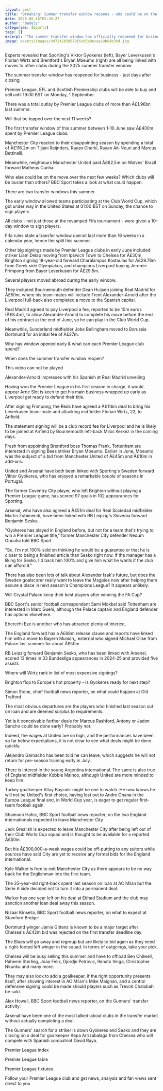 ```yaml
---
layout: post
title: "Breaking: Summer transfer window reopens - who could be on the move?"
date: 2025-06-16T05:30:27
author: "badely"
categories: [Sports]
tags: []
excerpt: "The summer transfer window has officially reopened for business - just days after closing!"
image: assets/images/0d7241b5857855c83a9ecae19b84b36d.jpg
---
```


Experts revealed that Sporting's Viktor Gyokeres (left), Bayer Leverkusen's Florian Wirtz and Brentford's Bryan Mbeumo (right) are all being linked with moves to other clubs during the 2025 summer transfer window

The summer transfer window has reopened for business - just days after closing.

Premier League, EFL and Scottish Premiership clubs will be able to buy and sell until 19:00 BST on Monday, 1 September.

There was a total outlay by Premier League clubs of more than Â£1.96bn last summer.

Will that be topped over the next 11 weeks?

The first transfer window of this summer between 1-10 June saw Â£400m spent by Premier League clubs.

Manchester City reacted to their disappointing season by spending a total of Â£116.2m on Tijjani Reijnders, Rayan Cherki, Rayan Ait-Nouri and Marcus Bettinelli.

Meanwhile, neighbours Manchester United paid Â£62.5m on Wolves' Brazil forward Matheus Cunha.

Who else could be on the move over the next few weeks? Which clubs will be busier than others? BBC Sport takes a look at what could happen.

There are two transfer windows this summer.

The early window allowed teams participating at the Club World Cup, which got under way in the United States at 01:00 BST on Sunday, the chance to sign players. 

All clubs - not just those at the revamped Fifa tournament - were given a 10-day window to sign players.

Fifa rules state a transfer window cannot last more than 16 weeks in a calendar year, hence the split this summer.

Other big signings made by Premier League clubs in early June included striker Liam Delap moving from Ipswich Town to Chelsea for Â£30m, Brighton signing 18-year-old forward Charalampos Kostoulas for Â£29.78m from Greek side Olympiakos, and champions Liverpool buying Jeremie Frimpong from Bayer Leverkusen for Â£29.5m.

Several players moved abroad during the early window.

They included Bournemouth defender Dean Huijsen joining Real Madrid for Â£50m, where his team-mates will include Trent Alexander-Arnold after the Liverpool full-back also completed a move to the Spanish capital.

Real Madrid agreed to pay Liverpool a fee, reported to be 10m euros (Â£8.4m), to allow Alexander-Arnold to complete his move before the end of his contract at the end of June, so he can play in the Club World Cup.

Meanwhile, Sunderland midfielder Jobe Bellingham moved to Borussia Dortmund for an initial fee of Â£27m.

Why has window opened early & what can each Premier League club spend?

When does the summer transfer window reopen?

This video can not be played

Alexander-Arnold impresses with his Spanish at Real Madrid unveiling

Having won the Premier League in his first season in charge, it would appear Arne Slot is keen to get his main business wrapped up early as Liverpool get ready to defend their title.

After signing Frimpong, the Reds have agreed a Â£116m deal to bring his Leverkusen team-mate and attacking midfielder Florian Wirtz, 22, to Anfield.

The statement signing will be a club record fee for Liverpool and he is likely to be joined at Anfield by Bournemouth left-back Milos Kerkez in the coming days.

Fresh from appointing Brentford boss Thomas Frank, Tottenham are interested in signing Bees striker Bryan Mbeumo. Earlier in June, Mbeumo was the subject of a bid from Manchester United of Â£45m and Â£10m in add-ons.

United and Arsenal have both been linked with Sporting's Sweden forward Viktor Gyokeres, who has enjoyed a remarkable couple of seasons in Portugal.

The former Coventry City player, who left Brighton without playing a Premier League game, has scored 97 goals in 102 appearances for Sporting.

Arsenal, who have also agreed a Â£51m deal for Real Sociedad midfielder Martin Zubimendi, have been linked with RB Leipzig's Slovenia forward Benjamin Sesko.

"Gyokeres has played in England before, but not for a team that's trying to win a Premier League title," former Manchester City defender Nedum Onuoha told BBC Sport.

"So, I'm not 100% sold on thinking he would be a guarantee or that he is closer to being a finished article than Sesko right now. If the manager has a liking for Sesko, I'd back him 100% and give him what he wants if the club can afford it."

There has also been lots of talk about Alexander Isak's future, but does the Sweden goalscorer really want to leave the Magpies now after helping them secure a place in next season's Champions League? It appears unlikely.

Will Crystal Palace keep their best players after winning the FA Cup?

BBC Sport's senior football correspondent Sami Mokbel said Tottenham are interested in Marc Guehi, although the Palace captain and England defender has options elsewhere.

Eberechi Eze is another who has attracted plenty of interest.

The England forward has a Â£68m release clause and reports have linked him with a move to Bayern Munich,, external who signed Michael Olise from Palace last summer for about Â£50m.

RB Leipzig forward Benjamin Sesko, who has been linked with Arsenal, scored 13 times in 33 Bundesliga appearances in 2024-25 and provided five assists

Where will Wirtz rank in list of most expensive signings?

Brighton flop to Europe's hot property - is Gyokeres ready for next step?

Simon Stone, chief football news reporter, on what could happen at Old Trafford

The most obvious departures are the players who finished last season out on loan and are deemed surplus to requirements.

Yet is it conceivable further deals for Marcus Rashford, Antony or Jadon Sancho could be done early? Probably not.

Indeed, the wages at United are so high, and the performances have been so far below expectations, it is not clear to see what deals might be done quickly.

Alejandro Garnacho has been told he can leave, which suggests he will not return for pre-season training early in July.

There is interest in the young Argentina international. The same is also true of England midfielder Kobbie Mainoo, although United are more minded to keep him.

Turkey goalkeeper Altay Bayindir might be one to watch. He now knows he will not be United's first choice, having lost out to Andre Onana in the Europa League final and, in World Cup year, is eager to get regular first-team football again.

Shamoon Hafez, BBC Sport football news reporter, on the two England internationals expected to leave Manchester City 

Jack Grealish is expected to leave Manchester City after being left out of their Club World Cup squad and is thought to be available for a reported Â£50m.

But his Â£300,000-a-week wages could be off-putting to any suitors while sources have said City are yet to receive any formal bids for the England international.

Kyle Walker is free to exit Manchester City as there appears to be no way back for the Englishman into the first team.

The 35-year-old right-back spent last season on loan at AC Milan but the Serie A side decided not to turn it into a permanent deal.

Walker has one year left on his deal at Etihad Stadium and the club may sanction another loan deal away this season.

Nizaar Kinsella, BBC Sport football news reporter, on what to expect at Stamford Bridge:

Dortmund winger Jamie Gittens is known to be a major target after Chelsea's Â£42m bid was rejected on the first transfer deadline day. 

The Blues will go away and regroup but are likely to bid again as they need a right-footed left winger in the squad. In terms of outgoings, take your pick.

Chelsea will be busy selling this summer and have to offload Ben Chilwell, Raheem Sterling, Joao Felix, Djordje Petrovic, Renato Veiga, Christopher Nkunku and many more. 

They may also look to add a goalkeeper, if the right opportunity presents itself, after showing interest in AC Milan's Mike Maignan, and a central defensive signing could be made should players such as Trevoh Chalobah be sold.

Alex Howell, BBC Sport football news reporter, on the Gunners' transfer activity:

Arsenal have been one of the most talked-about clubs in the transfer market without actually completing a deal.

The Gunners' search for a striker is down Gyokeres and Sesko and they are closing on a deal for goalkeeper Kepa Arrizabalaga from Chelsea who will compete with Spanish compatriot David Raya.

Premier League index

Premier League table

Premier League fixtures

Follow your Premier League club and get news, analysis and fan views sent direct to you

